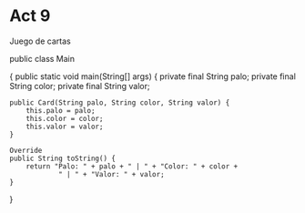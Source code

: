 # Act 9



 Juego de cartas
 
 
 
 
public class Main

{
    public static void main(String[] args) {
      private final String palo;
      private final String color;
      private final String valor;

    public Card(String palo, String color, String valor) {
        this.palo = palo;
        this.color = color;
        this.valor = valor;
    }

    Override
    public String toString() {
        return "Palo: " + palo + " | " + "Color: " + color +
                " | " + "Valor: " + valor;
    }
}
